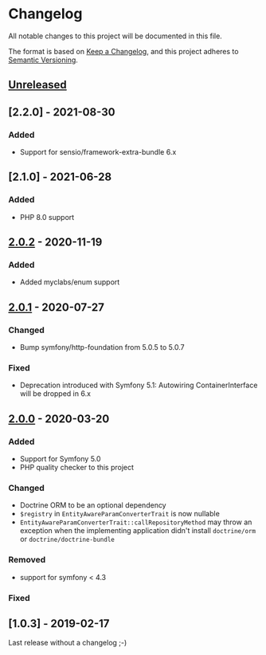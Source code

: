 # Changelog

All notable changes to this project will be documented in this file.

The format is based on [Keep a Changelog](https://keepachangelog.com/en/1.0.0/),
and this project adheres to [Semantic Versioning](https://semver.org/spec/v2.0.0.html).

## [Unreleased]

## [2.2.0] - 2021-08-30

### Added

- Support for sensio/framework-extra-bundle 6.x

## [2.1.0] - 2021-06-28

### Added

- PHP 8.0 support

## [2.0.2] - 2020-11-19

### Added

- Added myclabs/enum support

## [2.0.1] - 2020-07-27

### Changed

- Bump symfony/http-foundation from 5.0.5 to 5.0.7

### Fixed

- Deprecation introduced with Symfony 5.1: Autowiring ContainerInterface will be dropped in 6.x

## [2.0.0] - 2020-03-20

### Added

- Support for Symfony 5.0
- PHP quality checker to this project

### Changed

- Doctrine ORM to be an optional dependency
- `$registry` in `EntityAwareParamConverterTrait` is now nullable
- `EntityAwareParamConverterTrait::callRepositoryMethod` may throw an exception when the implementing
  application didn't install `doctrine/orm` or `doctrine/doctrine-bundle`

### Removed

- support for symfony < 4.3

### Fixed

## [1.0.3] - 2019-02-17

Last release without a changelog ;-)

[unreleased]: https://github.com/byWulf/apitk-common-bundle/compare/2.0.2...HEAD
[2.0.2]: https://github.com/byWulf/apitk-common-bundle/compare/2.0.1...2.0.2
[2.0.1]: https://github.com/byWulf/apitk-common-bundle/compare/2.0.0...2.0.1
[2.0.0]: https://github.com/byWulf/apitk-common-bundle/compare/1.0.3...2.0.0
[1.0.5]: https://github.com/byWulf/apitk-common-bundle/compare/1.0.2...1.0.3
